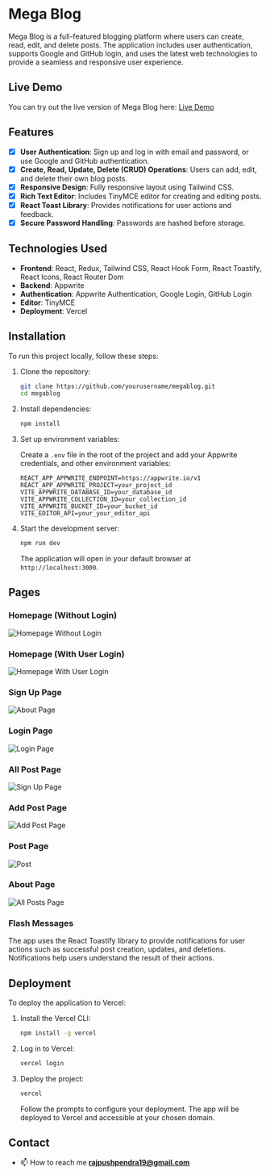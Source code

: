 # Mega Blog

Mega Blog is a full-featured blogging platform where users can create, read, edit, and delete posts. The application includes user authentication, supports Google and GitHub login, and uses the latest web technologies to provide a seamless and responsive user experience.

## Live Demo

You can try out the live version of Mega Blog here: [Live Demo](https://mega-blog-woad.vercel.app/)

## Features

- [x] **User Authentication**: Sign up and log in with email and password, or use Google and GitHub authentication.
- [x] **Create, Read, Update, Delete (CRUD) Operations**: Users can add, edit, and delete their own blog posts.
- [x] **Responsive Design**: Fully responsive layout using Tailwind CSS.
- [x] **Rich Text Editor**: Includes TinyMCE editor for creating and editing posts.
- [x] **React Toast Library**: Provides notifications for user actions and feedback.
- [x] **Secure Password Handling**: Passwords are hashed before storage.

## Technologies Used

- **Frontend**: React, Redux, Tailwind CSS, React Hook Form, React Toastify, React Icons, React Router Dom
- **Backend**: Appwrite
- **Authentication**: Appwrite Authentication, Google Login, GitHub Login
- **Editor**: TinyMCE
- **Deployment**: Vercel

## Installation

To run this project locally, follow these steps:

1. Clone the repository:

    ```bash
    git clone https://github.com/yourusername/megablog.git
    cd megablog
    ```

2. Install dependencies:

    ```bash
    npm install
    ```

3. Set up environment variables:

    Create a `.env` file in the root of the project and add your Appwrite credentials, and other environment variables:

    ```env
    REACT_APP_APPWRITE_ENDPOINT=https://appwrite.io/v1
    REACT_APP_APPWRITE_PROJECT=your_project_id
    VITE_APPWRITE_DATABASE_ID=your_database_id
    VITE_APPWRITE_COLLECTION_ID=your_collection_id
    VITE_APPWRITE_BUCKET_ID=your_bucket_id
    VITE_EDITOR_API=your_your_editor_api
    ```

4. Start the development server:

    ```bash
    npm run dev
    ```

    The application will open in your default browser at `http://localhost:3000`.

## Pages

### Homepage (Without Login)

![Homepage Without Login](public/HomeWithoutLogin.png)

### Homepage (With User Login)

![Homepage With User Login](public/Home.png)

### Sign Up Page

![About Page](public/signup.png)

### Login Page

![Login Page](public/login.png)

### All Post Page

![Sign Up Page](public/Allpost.png)

### Add Post Page

![Add Post Page](public/Addpost.png)

### Post Page

![Post](public/Post.png)

### About Page

![All Posts Page](public/About.png)

### Flash Messages

The app uses the React Toastify library to provide notifications for user actions such as successful post creation, updates, and deletions. Notifications help users understand the result of their actions.

## Deployment

To deploy the application to Vercel:

1. Install the Vercel CLI:

    ```bash
    npm install -g vercel
    ```

2. Log in to Vercel:

    ```bash
    vercel login
    ```

3. Deploy the project:

    ```bash
    vercel
    ```

    Follow the prompts to configure your deployment. The app will be deployed to Vercel and accessible at your chosen domain.

## Contact

- 📫 How to reach me **rajpushpendra19@gmail.com**
